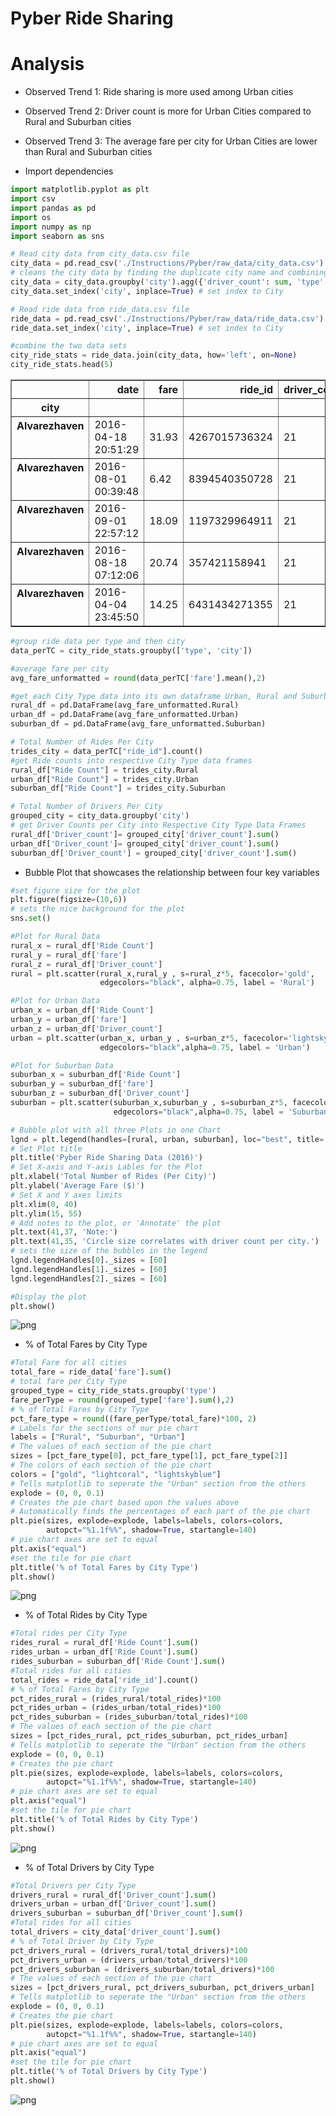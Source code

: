 
# Pyber Ride Sharing

# Analysis
* Observed Trend 1:
    Ride sharing is more used among Urban cities
* Observed Trend 2:
    Driver count is more for Urban Cities compared to Rural and Suburban cities
* Observed Trend 3:
    The average fare per city for Urban Cities are lower than Rural and Suburban cities

* Import dependencies


```python
import matplotlib.pyplot as plt
import csv
import pandas as pd
import os
import numpy as np
import seaborn as sns
```


```python
# Read city data from city_data.csv file
city_data = pd.read_csv('./Instructions/Pyber/raw_data/city_data.csv')
# cleans the city data by finding the duplicate city name and combining the rows with sum of driver counts
city_data = city_data.groupby('city').agg({'driver_count': sum, 'type':'first' }).reset_index()
city_data.set_index('city', inplace=True) # set index to City

# Read ride data from ride_data.csv file
ride_data = pd.read_csv('./Instructions/Pyber/raw_data/ride_data.csv')
ride_data.set_index('city', inplace=True) # set index to City

#combine the two data sets 
city_ride_stats = ride_data.join(city_data, how='left', on=None) 
city_ride_stats.head(5)
```




<div>
<style>
    .dataframe thead tr:only-child th {
        text-align: right;
    }

    .dataframe thead th {
        text-align: left;
    }

    .dataframe tbody tr th {
        vertical-align: top;
    }
</style>
<table border="1" class="dataframe">
  <thead>
    <tr style="text-align: right;">
      <th></th>
      <th>date</th>
      <th>fare</th>
      <th>ride_id</th>
      <th>driver_count</th>
      <th>type</th>
    </tr>
    <tr>
      <th>city</th>
      <th></th>
      <th></th>
      <th></th>
      <th></th>
      <th></th>
    </tr>
  </thead>
  <tbody>
    <tr>
      <th>Alvarezhaven</th>
      <td>2016-04-18 20:51:29</td>
      <td>31.93</td>
      <td>4267015736324</td>
      <td>21</td>
      <td>Urban</td>
    </tr>
    <tr>
      <th>Alvarezhaven</th>
      <td>2016-08-01 00:39:48</td>
      <td>6.42</td>
      <td>8394540350728</td>
      <td>21</td>
      <td>Urban</td>
    </tr>
    <tr>
      <th>Alvarezhaven</th>
      <td>2016-09-01 22:57:12</td>
      <td>18.09</td>
      <td>1197329964911</td>
      <td>21</td>
      <td>Urban</td>
    </tr>
    <tr>
      <th>Alvarezhaven</th>
      <td>2016-08-18 07:12:06</td>
      <td>20.74</td>
      <td>357421158941</td>
      <td>21</td>
      <td>Urban</td>
    </tr>
    <tr>
      <th>Alvarezhaven</th>
      <td>2016-04-04 23:45:50</td>
      <td>14.25</td>
      <td>6431434271355</td>
      <td>21</td>
      <td>Urban</td>
    </tr>
  </tbody>
</table>
</div>




```python
#group ride data per type and then city
data_perTC = city_ride_stats.groupby(['type', 'city'])

#average fare per city
avg_fare_unformatted = round(data_perTC['fare'].mean(),2)

#get each City Type data into its own dataframe Urban, Rural and Suburban
rural_df = pd.DataFrame(avg_fare_unformatted.Rural)
urban_df = pd.DataFrame(avg_fare_unformatted.Urban)
suburban_df = pd.DataFrame(avg_fare_unformatted.Suburban)

```


```python
# Total Number of Rides Per City
trides_city = data_perTC["ride_id"].count()
#get Ride counts into respective City Type data frames
rural_df["Ride Count"] = trides_city.Rural
urban_df["Ride Count"] = trides_city.Urban
suburban_df["Ride Count"] = trides_city.Suburban

```


```python
# Total Number of Drivers Per City
grouped_city = city_data.groupby('city')
# get Driver Counts per City into Respective City Type Data Frames
rural_df['Driver_count']= grouped_city['driver_count'].sum()
urban_df['Driver_count']= grouped_city['driver_count'].sum()
suburban_df['Driver_count'] = grouped_city['driver_count'].sum()
```

* Bubble Plot that showcases the relationship between four key variables


```python
#set figure size for the plot
plt.figure(figsize=(10,6))
# sets the nice background for the plot
sns.set()

#Plot for Rural Data
rural_x = rural_df['Ride Count']
rural_y = rural_df['fare']
rural_z = rural_df['Driver_count']
rural = plt.scatter(rural_x,rural_y , s=rural_z*5, facecolor='gold', 
                    edgecolors="black", alpha=0.75, label = 'Rural')

#Plot for Urban Data
urban_x = urban_df['Ride Count']
urban_y = urban_df['fare']
urban_z = urban_df['Driver_count']
urban = plt.scatter(urban_x, urban_y , s=urban_z*5, facecolor='lightskyblue', 
                    edgecolors="black",alpha=0.75, label = 'Urban')

#Plot for Suburban Data
suburban_x = suburban_df['Ride Count']
suburban_y = suburban_df['fare']
suburban_z = suburban_df['Driver_count']
suburban = plt.scatter(suburban_x,suburban_y , s=suburban_z*5, facecolor='lightcoral', 
                       edgecolors="black",alpha=0.75, label = 'Suburban')

# Bubble plot with all three Plots in one Chart
lgnd = plt.legend(handles=[rural, urban, suburban], loc="best", title= 'City Types')
# Set Plot title
plt.title('Pyber Ride Sharing Data (2016)')
# Set X-axis and Y-axis Lables for the Plot
plt.xlabel('Total Number of Rides (Per City)')
plt.ylabel('Average Fare ($)')
# Set X and Y axes limits
plt.xlim(0, 40)
plt.ylim(15, 55)
# Add notes to the plot, or 'Annotate' the plot
plt.text(41,37, 'Note:')
plt.text(41,35, 'Circle size correlates with driver count per city.')
# sets the size of the bubbles in the legend 
lgnd.legendHandles[0]._sizes = [60]
lgnd.legendHandles[1]._sizes = [60]
lgnd.legendHandles[2]._sizes = [60]

#Display the plot
plt.show()
```


![png](output_9_0.png)


 * % of Total Fares by City Type


```python
#Total Fare for all cities
total_fare = ride_data['fare'].sum()
# total fare per City Type
grouped_type = city_ride_stats.groupby('type')
fare_perType = round(grouped_type['fare'].sum(),2)
# % of Total Fares by City Type
pct_fare_type = round((fare_perType/total_fare)*100, 2)
# Labels for the sections of our pie chart
labels = ["Rural", "Suburban", "Urban"]
# The values of each section of the pie chart
sizes = [pct_fare_type[0], pct_fare_type[1], pct_fare_type[2]]
# The colors of each section of the pie chart
colors = ["gold", "lightcoral", "lightskyblue"]
# Tells matplotlib to seperate the "Urban" section from the others
explode = (0, 0, 0.1)
# Creates the pie chart based upon the values above
# Automatically finds the percentages of each part of the pie chart
plt.pie(sizes, explode=explode, labels=labels, colors=colors,
        autopct="%1.1f%%", shadow=True, startangle=140)
# pie chart axes are set to equal
plt.axis("equal")
#set the tile for pie chart
plt.title('% of Total Fares by City Type')
plt.show()
```


![png](output_11_0.png)


* % of Total Rides by City Type


```python
#Total rides per City Type
rides_rural = rural_df['Ride Count'].sum()
rides_urban = urban_df['Ride Count'].sum()
rides_suburban = suburban_df['Ride Count'].sum()
#Total rides for all cities
total_rides = ride_data['ride_id'].count()
# % of Total Fares by City Type
pct_rides_rural = (rides_rural/total_rides)*100
pct_rides_urban = (rides_urban/total_rides)*100
pct_rides_suburban = (rides_suburban/total_rides)*100
# The values of each section of the pie chart
sizes = [pct_rides_rural, pct_rides_suburban, pct_rides_urban]
# Tells matplotlib to seperate the "Urban" section from the others
explode = (0, 0, 0.1)
# Creates the pie chart 
plt.pie(sizes, explode=explode, labels=labels, colors=colors,
        autopct="%1.1f%%", shadow=True, startangle=140)
# pie chart axes are set to equal
plt.axis("equal")
#set the tile for pie chart
plt.title('% of Total Rides by City Type')
plt.show()
```


![png](output_13_0.png)


* % of Total Drivers by City Type


```python
#Total Drivers per City Type
drivers_rural = rural_df['Driver_count'].sum()
drivers_urban = urban_df['Driver_count'].sum()
drivers_suburban = suburban_df['Driver_count'].sum()
#Total rides for all cities
total_drivers = city_data['driver_count'].sum()
# % of Total Driver by City Type
pct_drivers_rural = (drivers_rural/total_drivers)*100
pct_drivers_urban = (drivers_urban/total_drivers)*100
pct_drivers_suburban = (drivers_suburban/total_drivers)*100
# The values of each section of the pie chart
sizes = [pct_drivers_rural, pct_drivers_suburban, pct_drivers_urban]
# Tells matplotlib to seperate the "Urban" section from the others
explode = (0, 0, 0.1)
# Creates the pie chart
plt.pie(sizes, explode=explode, labels=labels, colors=colors,
        autopct="%1.1f%%", shadow=True, startangle=140)
# pie chart axes are set to equal
plt.axis("equal")
#set the tile for pie chart
plt.title('% of Total Drivers by City Type')
plt.show()
```


![png](output_15_0.png)

